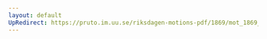 ```yaml
---
layout: default
UpRedirect: https://pruto.im.uu.se/riksdagen-motions-pdf/1869/mot_1869__ak__276.pdf
---
```

